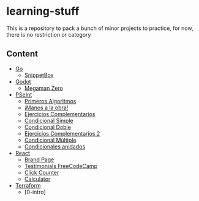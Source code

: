 # learning-stuff

This is a repository to pack a bunch of minor projects to practice, for now, there is no restriction or category

## Content

- [Go](go)
  - [SnippetBox](go/snippetbox)
- [Godot](godot)
  - [Megaman Zero](godot/megaman-zero)
- [PSeInt](pseint)
  - [Primeros Algoritmos](pseint/primeros-algoritmos)
  - [¡Manos a la obra!](pseint/manos-a-la-obra)
  - [Ejercicios Complementarios](pseint/ejercicios-complementarios)
  - [Condicional Simple](pseint/condicional-simple)
  - [Condicional Doble](pseint/condicional-doble)
  - [Ejercicios Complementarios 2](pseint/ejercicios-complementarios-2)
  - [Condicional Múltiple](pseint/condicional-multiple)
  - [Condicionales anidados](pseint/condicionales-anidados/)
- [React](react)
  - [Brand Page](react/band-page)
  - [Testimonials FreeCodeCamp](react/testimonials-freecodecamp)
  - [Click Counter](react/click-counter)
  - [Calculator](react/calculator)
- [Terraform](terraform)
  - [0-intro]
